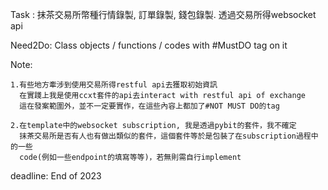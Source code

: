 Task : 抹茶交易所幣種行情錄製, 訂單錄製, 錢包錄製. 透過交易所得websocket api

Need2Do:
    Class objects / functions / codes with #MustDO tag on it

Note:

    1.有些地方牽涉到使用交易所得restful api去獲取初始資訊
      在實踐上我是使用ccxt套件的api去interact with restful api of exchange
      這在發案範圍外，並不一定要實作，在這些內容上都加了#NOT MUST DO的tag

    2.在template中的websocket subscription, 我是透過pybit的套件，我不確定
      抹茶交易所是否有人也有做出類似的套件，這個套件等於是包裝了在subscription過程中的一些
      code(例如一些endpoint的填寫等等)，若無則需自行implement
      
deadline:
    End of 2023
